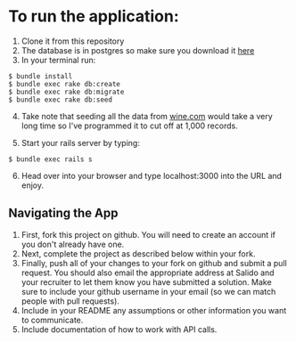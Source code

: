 # To run the application: 
1. Clone it from this repository
1. The database is in postgres so make sure you download it [here](http://www.postgresql.org/)
1. In your terminal run:
```
$ bundle install
$ bundle exec rake db:create
$ bundle exec rake db:migrate
$ bundle exec rake db:seed
```
4. Take note that seeding all the data from [wine.com](https://api.wine.com/) would take a very long time so I've programmed it to cut off at 1,000 records.

5. Start your rails server by typing:
```
$ bundle exec rails s
```
6. Head over into your browser and type localhost:3000 into the URL and enjoy.

## Navigating the App
1. First, fork this project on github.  You will need to create an account if you don't already have one.
1. Next, complete the project as described below within your fork.
1. Finally, push all of your changes to your fork on github and submit a pull request.  You should also email the appropriate address at Salido and your recruiter to let them know you have submitted a solution.  Make sure to include your github username in your email (so we can match people with pull requests).
1. Include in your README any assumptions or other information you want to communicate.
1. Include documentation of how to work with API calls.
